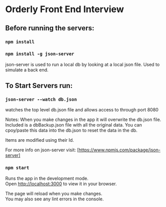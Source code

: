 # Orderly Front End Interview


## Before running the servers:

### `npm install`

### `npm install -g json-server` 
json-server is used to run a local db by looking at a local json file. Used to simulate a back end. 


## To Start Servers run:

### `json-server --watch db.json`

watches the top level db.json file and allows access to through port 8080


Notes: When you make changes in the app it will overwrite the db.json file. Included is a dbBackup.json file with all the original data. 
You can cpoy/paste this data into the db.json to reset the data in the db.

Items are modified using their Id.

For more info on json-server visit: [https://www.npmjs.com/package/json-server]

### `npm start`

Runs the app in the development mode.\
Open [http://localhost:3000](http://localhost:3000) to view it in your browser.

The page will reload when you make changes.\
You may also see any lint errors in the console.
